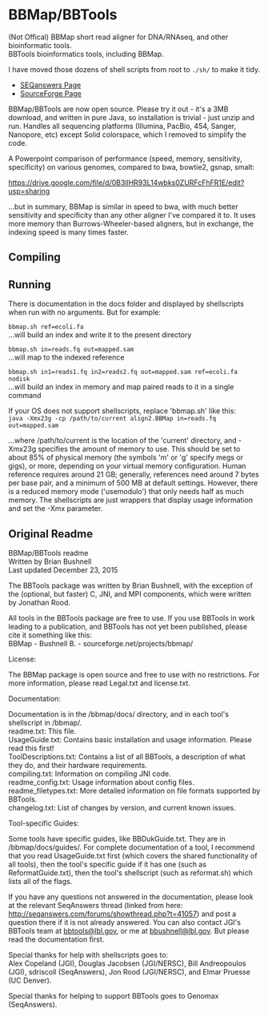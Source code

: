 # BBMap/BBTools

(Not Offical) BBMap short read aligner for DNA/RNAseq, and other bioinformatic tools.  
BBTools bioinformatics tools, including BBMap.

I have moved those dozens of shell scripts from root to `./sh/` to make it tidy.

* [SEQanswers Page](http://seqanswers.com/forums/showthread.php?t=41057)
* [SourceForge Page](https://sourceforge.net/projects/bbmap/)

BBMap/BBTools are now open source. Please try it out - it's a 3MB download, and written in pure Java, so installation is trivial - just unzip and run. Handles all sequencing platforms (Illumina, PacBio, 454, Sanger, Nanopore, etc) except Solid colorspace, which I removed to simplify the code.

A Powerpoint comparison of performance (speed, memory, sensitivity, specificity) on various genomes, compared to bwa, bowtie2, gsnap, smalt:

<https://drive.google.com/file/d/0B3llHR93L14wbks0ZURFcFhFR1E/edit?usp=sharing>

...but in summary, BBMap is similar in speed to bwa, with much better sensitivity and specificity than any other aligner I've compared it to. It uses more memory than Burrows-Wheeler-based aligners, but in exchange, the indexing speed is many times faster.

## Compiling

## Running

There is documentation in the docs folder and displayed by shellscripts when run with no arguments. But for example:

`bbmap.sh ref=ecoli.fa`  
...will build an index and write it to the present directory

`bbmap.sh in=reads.fq out=mapped.sam`  
...will map to the indexed reference

`bbmap.sh in1=reads1.fq in2=reads2.fq out=mapped.sam ref=ecoli.fa nodisk`  
...will build an index in memory and map paired reads to it in a single command

If your OS does not support shellscripts, replace 'bbmap.sh' like this:  
`java -Xmx23g -cp /path/to/current align2.BBMap in=reads.fq out=mapped.sam`

...where /path/to/current is the location of the 'current' directory, and -Xmx23g specifies the amount of memory to use. This should be set to about 85% of physical memory (the symbols 'm' or 'g' specify megs or gigs), or more, depending on your virtual memory configuration. Human reference requires around 21 GB; generally, references need around 7 bytes per base pair, and a minimum of 500 MB at default settings. However, there is a reduced memory mode ('usemodulo') that only needs half as much memory. The shellscripts are just wrappers that display usage information and set the -Xmx parameter. 

## Original Readme

BBMap/BBTools readme  
Written by Brian Bushnell  
Last updated December 23, 2015  

The BBTools package was written by Brian Bushnell, with the exception of the (optional, but faster) C, JNI, and MPI components, which were written by Jonathan Rood.

All tools in the BBTools package are free to use.  If you use BBTools in work leading to a publication, and BBTools has not yet been published, please cite it something like this:  
BBMap - Bushnell B. - sourceforge.net/projects/bbmap/

License:

The BBMap package is open source and free to use with no restrictions.  For more information, please read Legal.txt and license.txt.

Documentation:

Documentation is in the /bbmap/docs/ directory, and in each tool's shellscript in /bbmap/.  
readme.txt: This file.  
UsageGuide.txt: Contains basic installation and usage information.  Please read this first!  
ToolDescriptions.txt: Contains a list of all BBTools, a description of what they do, and their hardware requirements.  
compiling.txt: Information on compiling JNI code.  
readme_config.txt: Usage information about config files.  
readme_filetypes.txt: More detailed information on file formats supported by BBTools.  
changelog.txt: List of changes by version, and current known issues.

Tool-specific Guides:

Some tools have specific guides, like BBDukGuide.txt.  They are in /bbmap/docs/guides/.  For complete documentation of a tool, I recommend that you read UsageGuide.txt first (which covers the shared functionality of all tools), then the tool's specific guide if it has one (such as ReformatGuide.txt), then the tool's shellscript (such as reformat.sh) which lists all of the flags.

If you have any questions not answered in the documentation, please look at the relevant SeqAnswers thread (linked from here: http://seqanswers.com/forums/showthread.php?t=41057) and post a question there if it is not already answered.  You can also contact JGI's BBTools team at bbtools@lbl.gov, or me at bbushnell@lbl.gov.  But please read the documentation first.

Special thanks for help with shellscripts goes to:  
Alex Copeland (JGI), Douglas Jacobsen (JGI/NERSC), Bill Andreopoulos (JGI), sdriscoll (SeqAnswers), Jon Rood (JGI/NERSC), and Elmar Pruesse (UC Denver).

Special thanks for helping to support BBTools goes to Genomax (SeqAnswers).
